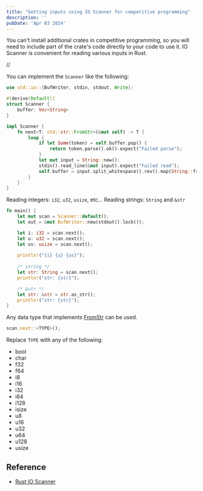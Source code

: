 ```yaml
---
title: "Getting inputs using IO Scanner for competitive programming"
description: ''
pubDate: 'Apr 03 2024'
---
```



You can't install additional crates in competitive programming, so you will need to include part of the crate's code directly to your code to use it. IO Scanner is convenient for reading various inputs in Rust.

//

You can implement the `Scanner` like the following:
```rust
use std::io::{BufWriter, stdin, stdout, Write};

#[derive(Default)]
struct Scanner {
	buffer: Vec<String>
}

impl Scanner {
	fn next<T: std::str::FromStr>(&mut self) -> T {
		loop {
			if let Some(token) = self.buffer.pop() {
				return token.parse().ok().expect("Failed parse");
			}
			let mut input = String::new();
			stdin().read_line(&mut input).expect("Failed read");
			self.buffer = input.split_whitespace().rev().map(String::from).collect();
		}
	}
}
```

Reading integers: `i32`, `u32`, `usize`, etc...
Reading strings: `String` and `&str`
```rust
fn main() {
    let mut scan = Scanner::default();
    let out = &mut BufWriter::new(stdout().lock());

    let i: i32 = scan.next();
    let u: u32 = scan.next();
    let us: usize = scan.next();
    
    println!("{i} {u} {us}");
    
    /* string */
    let str: String = scan.next();
    println!("str: {str}");

    /* &str */
    let str: &str = str.as_str();
    println!("str: {str}");
}
```

Any data type that implements [FromStr](https://doc.rust-lang.org/std/str/trait.FromStr.html#implementors) can be used. 

```rust
scan.next::<TYPE>();
```

Replace `TYPE` with any of the following:

- bool
- char
- f32
- f64
- i8
- i16
- i32
- i64
- i128
- isize
- u8
- u16
- u32
- u64
- u128
- usize


## Reference
- [Rust IO Scanner](https://gist.github.com/tivrfoa/9d8fc68d36221dff8943032f93333023)